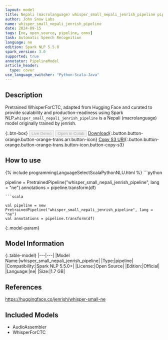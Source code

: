 ```yaml
---
layout: model
title: Nepali (macrolanguage) whisper_small_nepali_jenrish_pipeline pipeline WhisperForCTC from jenrish
author: John Snow Labs
name: whisper_small_nepali_jenrish_pipeline
date: 2024-09-15
tags: [ne, open_source, pipeline, onnx]
task: Automatic Speech Recognition
language: ne
edition: Spark NLP 5.5.0
spark_version: 3.0
supported: true
annotator: PipelineModel
article_header:
  type: cover
use_language_switcher: "Python-Scala-Java"
---
```


## Description

Pretrained WhisperForCTC, adapted from Hugging Face and curated to provide scalability and production-readiness using Spark NLP.`whisper_small_nepali_jenrish_pipeline` is a Nepali (macrolanguage) model originally trained by jenrish.

{:.btn-box}
<button class="button button-orange" disabled>Live Demo</button>
<button class="button button-orange" disabled>Open in Colab</button>
[Download](https://s3.amazonaws.com/auxdata.johnsnowlabs.com/public/models/whisper_small_nepali_jenrish_pipeline_ne_5.5.0_3.0_1726388578705.zip){:.button.button-orange.button-orange-trans.arr.button-icon}
[Copy S3 URI](s3://auxdata.johnsnowlabs.com/public/models/whisper_small_nepali_jenrish_pipeline_ne_5.5.0_3.0_1726388578705.zip){:.button.button-orange.button-orange-trans.button-icon.button-copy-s3}

## How to use



<div class="tabs-box" markdown="1">
{% include programmingLanguageSelectScalaPythonNLU.html %}
```python

pipeline = PretrainedPipeline("whisper_small_nepali_jenrish_pipeline", lang = "ne")
annotations =  pipeline.transform(df)   

```
```scala

val pipeline = new PretrainedPipeline("whisper_small_nepali_jenrish_pipeline", lang = "ne")
val annotations = pipeline.transform(df)

```
</div>

{:.model-param}
## Model Information

{:.table-model}
|---|---|
|Model Name:|whisper_small_nepali_jenrish_pipeline|
|Type:|pipeline|
|Compatibility:|Spark NLP 5.5.0+|
|License:|Open Source|
|Edition:|Official|
|Language:|ne|
|Size:|1.7 GB|

## References

https://huggingface.co/jenrish/whisper-small-ne

## Included Models

- AudioAssembler
- WhisperForCTC